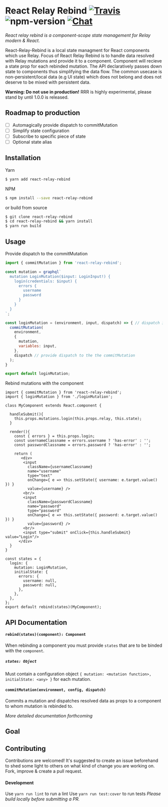 # React Relay Rebind [![Travis][build-badge]][build] ![npm-version] [![Chat][discord]]([discord-invite])

_React relay rebind is a component-scope state management for Relay modern & React._

React-Relay-Rebind is a local state managment for React components which use Relay. Focus of React Relay Rebind is to handle data resolved with Relay mutations and provide it to a component. Component will recieve a state prop for each rebinded mutation. The API declaratively passes down state to components thus simplifying the data flow. The common usecase is non-persistent/local data (e.g UI state) which does not belong and does not deserve to be mixed with persistent data.

**Warning: Do not use in production!** RRR is highly experimental, please stand by until 1.0.0 is released.

## Roadmap to production
- [ ] Automagically provide dispatch to commitMutation
- [ ] Simplify state configuration
- [ ] Subscribe to specific piece of state
- [ ] Optional state alias

## Installation
Yarn
```bash
$ yarn add react-relay-rebind
```
 NPM
```bash
$ npm install --save react-relay-rebind
```
or build from source
```bash
$ git clone react-relay-rebind
$ cd react-relay-rebind && yarn install
$ yarn run build
```
## Usage
Provide dispatch to the commitMutation
```javascript
import { commitMutation } from 'react-relay-rebind';

const mutation = graphql`
  mutation LoginMutation($input: LoginInput!) {
    login(credentials: $input) {
      errors {
        username
        password
      }
    }
  }
`;

const loginMutation = (environment, input, dispatch) => { // dispatch is passed as the last argument
  commitMutation(
    environment,
    {
      mutation,
      variables: input,
    },
    dispatch // provide dispatch to the the commitMutation
  );
}

export default loginMutation;
```
Rebind mutations with the component
```JSX
import { commitMutation } from 'react-relay-rebind';
import { loginMutation } from './loginMutation';

class MyComponent extends React.component {

  handleSubmit(){
    this.props.mutations.login(this.props.relay, this.state);
  }

  render(){
    const { errors } = this.props.login;
    const usernameClassname = errors.username ? 'has-error' : '';
    const passwordClassname = errors.password ? 'has-error' : '';

    return (
       <div>
        <input
          className={usernameClassname}
          name="username"
          type="text"
          onChange={ e => this.setState({ username: e.target.value() }) }
          value={username} />
        <br/>
        <input
          className={passwordClassname}
          name="password"
          type="password"
          onChange={ e => this.setState({ password: e.target.value() }) }
          value={password} />
        <br/>
        <input type="submit" onClick={this.handleSubmit} value="Login"/>
      </div>
  }
}

const states = {
  login: {
    mutation: LoginMutation,
    initialState: {
      errors: {
        username: null,
        password: null,
      },
    },
  },
};
export default rebind(states)(MyComponent);
```
## API Documentation
#### `rebind(states)(component): Component`
When rebinding a component you must provide `states` that are to be binded with the `component`.
##### `states: Object`
Must contain a configuration object `{ mutation: <mutation function>, initialState: <any> }` for each mutation.
#### `commitMutation(environment, config, dispatch)`
Commits a mutation and dispatches resolved data as props to a component to whom mutation is rebinded to.

_More detailed documentation forthcoming_

## Goal

## Contributing
Contributions are welcomed! It's suggested to create an issue beforehand to shed some light to others on what kind of change you are working on.
Fork, improve & create a pull request.

#### Development
Use `yarn run lint` to run a lint
Use `yarn run test:cover` to run tests
_Please build locally before submitting a PR._






[npm-version]: https://img.shields.io/npm/v/react-relay-rebind.svg
[build-badge]: https://travis-ci.org/antegulin/react-relay-rebind.svg?branch=master
[build]: https://travis-ci.org/antegulin/react-relay-rebind
[discord]: https://img.shields.io/badge/chat-on%20discord-7289da.svg
[discord-invite]: https://discord.gg/EDwd5wr
